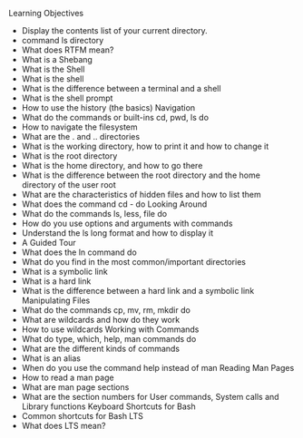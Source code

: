 Learning Objectives

- Display the contents list of your current directory.
- command ls directory
- What does RTFM mean?
- What is a Shebang
- What is the Shell
- What is the shell
- What is the difference between a terminal and a shell
- What is the shell prompt
- How to use the history (the basics)
Navigation
- What do the commands or built-ins cd, pwd, ls do
- How to navigate the filesystem
- What are the . and .. directories
- What is the working directory, how to print it and how to change it
- What is the root directory
- What is the home directory, and how to go there
- What is the difference between the root directory and the home directory of the user root
- What are the characteristics of hidden files and how to list them
- What does the command cd - do
Looking Around
- What do the commands ls, less, file do
- How do you use options and arguments with commands
- Understand the ls long format and how to display it
- A Guided Tour
- What does the ln command do
- What do you find in the most common/important directories
- What is a symbolic link
- What is a hard link
- What is the difference between a hard link and a symbolic link
Manipulating Files
- What do the commands cp, mv, rm, mkdir do
- What are wildcards and how do they work
- How to use wildcards
Working with Commands
- What do type, which, help, man commands do
- What are the different kinds of commands
- What is an alias
- When do you use the command help instead of man
Reading Man Pages
- How to read a man page
- What are man page sections
- What are the section numbers for User commands, System calls and Library functions
Keyboard Shortcuts for Bash
- Common shortcuts for Bash
LTS
- What does LTS mean?